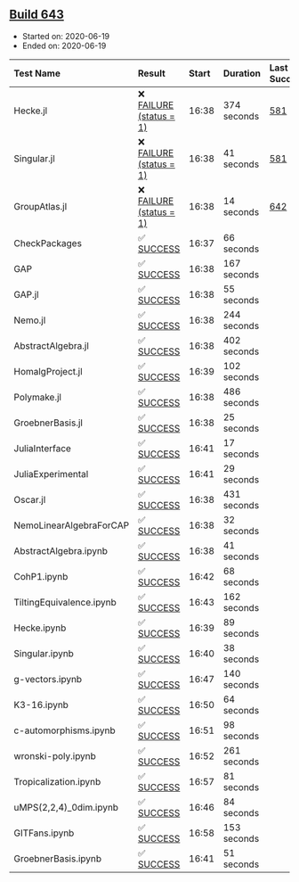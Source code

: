 ## [Build 643](https://oscarci.mathematik.uni-kl.de/job/oscar-julia-1.4/643/)

* Started on: 2020-06-19
* Ended on: 2020-06-19

| Test Name    | Result | Start | Duration | Last Success | First Failure |
|:-------------|:-------|:------|:---------|:-------------|:--------------|
| Hecke.jl | ❌ [FAILURE (status = 1)](https://oscarci.mathematik.uni-kl.de/job/oscar-julia-1.4/643/artifact/logs/build-643/Hecke.jl.log) | 16:38 | 374 seconds | [581](https://oscarci.mathematik.uni-kl.de/job/oscar-julia-1.4/581/) | [582](https://oscarci.mathematik.uni-kl.de/job/oscar-julia-1.4/582/) |
| Singular.jl | ❌ [FAILURE (status = 1)](https://oscarci.mathematik.uni-kl.de/job/oscar-julia-1.4/643/artifact/logs/build-643/Singular.jl.log) | 16:38 | 41 seconds | [581](https://oscarci.mathematik.uni-kl.de/job/oscar-julia-1.4/581/) | [582](https://oscarci.mathematik.uni-kl.de/job/oscar-julia-1.4/582/) |
| GroupAtlas.jl | ❌ [FAILURE (status = 1)](https://oscarci.mathematik.uni-kl.de/job/oscar-julia-1.4/643/artifact/logs/build-643/GroupAtlas.jl.log) | 16:38 | 14 seconds | [642](https://oscarci.mathematik.uni-kl.de/job/oscar-julia-1.4/642/) | [643](https://oscarci.mathematik.uni-kl.de/job/oscar-julia-1.4/643/) |
| CheckPackages | ✅ [SUCCESS](https://oscarci.mathematik.uni-kl.de/job/oscar-julia-1.4/643/artifact/logs/build-643/CheckPackages.log) | 16:37 | 66 seconds |  |  |
| GAP | ✅ [SUCCESS](https://oscarci.mathematik.uni-kl.de/job/oscar-julia-1.4/643/artifact/logs/build-643/GAP.log) | 16:38 | 167 seconds |  |  |
| GAP.jl | ✅ [SUCCESS](https://oscarci.mathematik.uni-kl.de/job/oscar-julia-1.4/643/artifact/logs/build-643/GAP.jl.log) | 16:38 | 55 seconds |  |  |
| Nemo.jl | ✅ [SUCCESS](https://oscarci.mathematik.uni-kl.de/job/oscar-julia-1.4/643/artifact/logs/build-643/Nemo.jl.log) | 16:38 | 244 seconds |  |  |
| AbstractAlgebra.jl | ✅ [SUCCESS](https://oscarci.mathematik.uni-kl.de/job/oscar-julia-1.4/643/artifact/logs/build-643/AbstractAlgebra.jl.log) | 16:38 | 402 seconds |  |  |
| HomalgProject.jl | ✅ [SUCCESS](https://oscarci.mathematik.uni-kl.de/job/oscar-julia-1.4/643/artifact/logs/build-643/HomalgProject.jl.log) | 16:39 | 102 seconds |  |  |
| Polymake.jl | ✅ [SUCCESS](https://oscarci.mathematik.uni-kl.de/job/oscar-julia-1.4/643/artifact/logs/build-643/Polymake.jl.log) | 16:38 | 486 seconds |  |  |
| GroebnerBasis.jl | ✅ [SUCCESS](https://oscarci.mathematik.uni-kl.de/job/oscar-julia-1.4/643/artifact/logs/build-643/GroebnerBasis.jl.log) | 16:38 | 25 seconds |  |  |
| JuliaInterface | ✅ [SUCCESS](https://oscarci.mathematik.uni-kl.de/job/oscar-julia-1.4/643/artifact/logs/build-643/JuliaInterface.log) | 16:41 | 17 seconds |  |  |
| JuliaExperimental | ✅ [SUCCESS](https://oscarci.mathematik.uni-kl.de/job/oscar-julia-1.4/643/artifact/logs/build-643/JuliaExperimental.log) | 16:41 | 29 seconds |  |  |
| Oscar.jl | ✅ [SUCCESS](https://oscarci.mathematik.uni-kl.de/job/oscar-julia-1.4/643/artifact/logs/build-643/Oscar.jl.log) | 16:38 | 431 seconds |  |  |
| NemoLinearAlgebraForCAP | ✅ [SUCCESS](https://oscarci.mathematik.uni-kl.de/job/oscar-julia-1.4/643/artifact/logs/build-643/NemoLinearAlgebraForCAP.log) | 16:38 | 32 seconds |  |  |
| AbstractAlgebra.ipynb | ✅ [SUCCESS](https://oscarci.mathematik.uni-kl.de/job/oscar-julia-1.4/643/artifact/logs/build-643/AbstractAlgebra.ipynb.log) | 16:38 | 41 seconds |  |  |
| CohP1.ipynb | ✅ [SUCCESS](https://oscarci.mathematik.uni-kl.de/job/oscar-julia-1.4/643/artifact/logs/build-643/CohP1.ipynb.log) | 16:42 | 68 seconds |  |  |
| TiltingEquivalence.ipynb | ✅ [SUCCESS](https://oscarci.mathematik.uni-kl.de/job/oscar-julia-1.4/643/artifact/logs/build-643/TiltingEquivalence.ipynb.log) | 16:43 | 162 seconds |  |  |
| Hecke.ipynb | ✅ [SUCCESS](https://oscarci.mathematik.uni-kl.de/job/oscar-julia-1.4/643/artifact/logs/build-643/Hecke.ipynb.log) | 16:39 | 89 seconds |  |  |
| Singular.ipynb | ✅ [SUCCESS](https://oscarci.mathematik.uni-kl.de/job/oscar-julia-1.4/643/artifact/logs/build-643/Singular.ipynb.log) | 16:40 | 38 seconds |  |  |
| g-vectors.ipynb | ✅ [SUCCESS](https://oscarci.mathematik.uni-kl.de/job/oscar-julia-1.4/643/artifact/logs/build-643/g-vectors.ipynb.log) | 16:47 | 140 seconds |  |  |
| K3-16.ipynb | ✅ [SUCCESS](https://oscarci.mathematik.uni-kl.de/job/oscar-julia-1.4/643/artifact/logs/build-643/K3-16.ipynb.log) | 16:50 | 64 seconds |  |  |
| c-automorphisms.ipynb | ✅ [SUCCESS](https://oscarci.mathematik.uni-kl.de/job/oscar-julia-1.4/643/artifact/logs/build-643/c-automorphisms.ipynb.log) | 16:51 | 98 seconds |  |  |
| wronski-poly.ipynb | ✅ [SUCCESS](https://oscarci.mathematik.uni-kl.de/job/oscar-julia-1.4/643/artifact/logs/build-643/wronski-poly.ipynb.log) | 16:52 | 261 seconds |  |  |
| Tropicalization.ipynb | ✅ [SUCCESS](https://oscarci.mathematik.uni-kl.de/job/oscar-julia-1.4/643/artifact/logs/build-643/Tropicalization.ipynb.log) | 16:57 | 81 seconds |  |  |
| uMPS(2,2,4)_0dim.ipynb | ✅ [SUCCESS](https://oscarci.mathematik.uni-kl.de/job/oscar-julia-1.4/643/artifact/logs/build-643/uMPS-2-2-4-_0dim.ipynb.log) | 16:46 | 84 seconds |  |  |
| GITFans.ipynb | ✅ [SUCCESS](https://oscarci.mathematik.uni-kl.de/job/oscar-julia-1.4/643/artifact/logs/build-643/GITFans.ipynb.log) | 16:58 | 153 seconds |  |  |
| GroebnerBasis.ipynb | ✅ [SUCCESS](https://oscarci.mathematik.uni-kl.de/job/oscar-julia-1.4/643/artifact/logs/build-643/GroebnerBasis.ipynb.log) | 16:41 | 51 seconds |  |  |

